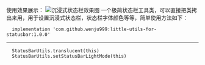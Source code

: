 使用效果展示：
![沉浸式状态栏效果图](https://user-images.githubusercontent.com/68986693/226783722-66205490-7072-43d8-b60a-c4d3baf4a2da.jpg)
一个极简状态栏工具类，可以直接把类拷出来用，用于设置沉浸式状态栏，状态栏字体颜色等等，简单使用方法如下：
```
  implementation 'com.github.wenju999:little-utils-for-statusbar:1.0.0'
```
-----

```
  StatusBarUtils.translucent(this)
  StatusBarUtils.setStatusBarLightMode(this)
```
